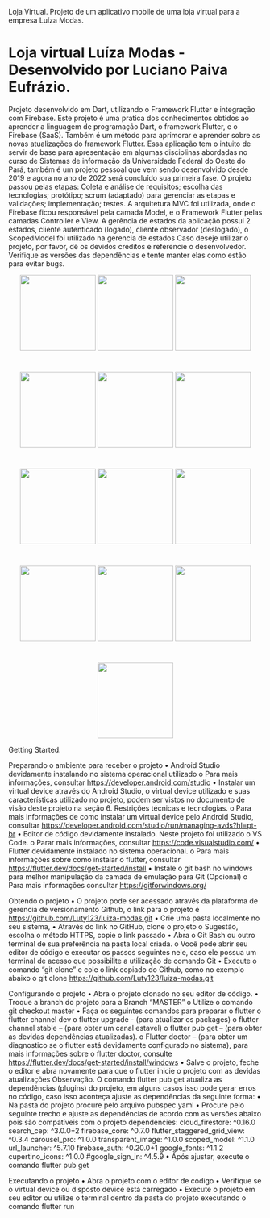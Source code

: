 Loja Virtual.
Projeto de um aplicativo mobile de uma loja virtual para a empresa Luíza Modas.
# Loja virtual Luíza Modas - Desenvolvido por Luciano Paiva Eufrázio.
Projeto desenvolvido em Dart, utilizando o Framework Flutter e integração com Firebase.
Este projeto é uma pratica dos conhecimentos obtidos ao aprender a linguagem de programação Dart, o framework Flutter, e o Firebase (SaaS). Também é um método para aprimorar e aprender sobre as novas atualizações do framework Flutter.
Essa aplicação tem o intuito de servir de base para apresentação em algumas disciplinas abordadas no curso de Sistemas de informação da Universidade Federal do Oeste do Pará, também é um projeto pessoal que vem sendo desenvolvido desde 2019 e agora no ano de 2022 será concluído sua primeira fase.
O projeto passou pelas etapas: Coleta e análise de requisitos; escolha das tecnologias; protótipo; scrum (adaptado) para gerenciar as etapas e validações; implementação; testes.
A arquitetura MVC foi utilizada, onde o Firebase ficou responsável pela camada Model, e o Framework Flutter pelas camadas Controller e View.
A gerência de estados da aplicação possui 2 estados, cliente autenticado (logado), cliente observador (deslogado), o ScopedModel foi utilizado na gerencia de estados
Caso deseje utilizar o projeto, por favor, dê os devidos créditos e referencie o desenvolvedor.
Verifique as versões das dependências e tente manter elas como estão para evitar bugs.

<div align="center">
<img src="https://user-images.githubusercontent.com/46456708/149637481-48923122-9db1-4b22-9e56-ac17d5ff06de.jpg" width="150px" />
  <img src="https://user-images.githubusercontent.com/46456708/149637485-efca9e50-7141-48e2-8d66-6a5d1657fbd7.jpg" width="150px" />
  <img src="https://user-images.githubusercontent.com/46456708/149637487-9ebffd63-405d-4bf9-a17f-0565f03262b2.jpg" width="150px" />
  <h1></h1>
  <img src="https://user-images.githubusercontent.com/46456708/149637488-6b1c2465-ec06-46c8-bb7a-33c8fc69d6fc.jpg" width="150px" />
  <img src="https://user-images.githubusercontent.com/46456708/149637489-9e01efb6-cb58-4072-9774-7fed28735bf8.jpg" width="150px" />
  <img src="https://user-images.githubusercontent.com/46456708/149637491-c2e8dc8e-a1e7-4f4b-b0ce-a4017c8bba00.jpg" width="150px" />
  <h1></h1>
  <img src="https://user-images.githubusercontent.com/46456708/149637492-f5d58648-7ea8-479e-927f-c4697428b914.jpg" width="150px" />
  <img src="https://user-images.githubusercontent.com/46456708/149637493-221bb57d-9346-4ba0-8f97-6235f155dfd1.jpg" width="150px" />
  <img src="https://user-images.githubusercontent.com/46456708/149637494-f2fc7e95-a3d4-4667-b308-7bb48801e8e7.jpg" width="150px" />
  <h1></h1>
  <img src="https://user-images.githubusercontent.com/46456708/149637496-c8e4af0a-4306-48e0-a249-47d9e19ab4a2.jpg" width="150px" />
  <img src="https://user-images.githubusercontent.com/46456708/149637497-a8532e13-ac54-4298-abd3-2a03b41ca016.jpg" width="150px" />
  <img src="https://user-images.githubusercontent.com/46456708/149637498-26e45e34-c9b8-4138-a4f4-3a2dcce1fe4a.jpg" width="150px" />
  <h1></h1>
  <img src="https://user-images.githubusercontent.com/46456708/149637499-a865c13c-2836-4abc-9014-e45ecfecfc68.jpg" width="150px" />
</div>

Getting Started.

Preparando o ambiente para receber o projeto
• Android Studio devidamente instalando no sistema operacional utilizado o Para mais informações, consultar https://developer.android.com/studio • Instalar um virtual device através do Android Studio, o virtual device utilizado e suas características utilizado no projeto, podem ser vistos no documento de visão deste projeto na seção 6. Restrições técnicas e tecnologias. o Para mais informações de como instalar um virtual device pelo Android Studio, consultar https://developer.android.com/studio/run/managing-avds?hl=pt-br • Editor de código devidamente instalado. Neste projeto foi utilizado o VS Code. o Parar mais informações, consultar https://code.visualstudio.com/ • Flutter devidamente instalado no sistema operacional. o Para mais informações sobre como instalar o flutter, consultar https://flutter.dev/docs/get-started/install • Instale o git bash no windows para melhor manipulação da camada de emulação para Git (Opcional) o Para mais informações consultar https://gitforwindows.org/

Obtendo o projeto
• O projeto pode ser acessado através da plataforma de gerencia de versionamento Github, o link para o projeto é https://github.com/Luty123/luiza-modas.git • Crie uma pasta localmente no seu sistema, • Através do link no GitHub, clone o projeto o Sugestão, escolha o método HTTPS, copie o link passado • Abra o Git Bash ou outro terminal de sua preferência na pasta local criada. o Você pode abrir seu editor de código e executar os passos seguintes nele, caso ele possua um terminal de acesso que possibilite a utilização de comando Git • Execute o comando “git clone” e cole o link copiado do Github, como no exemplo abaixo o git clone https://github.com/Luty123/luiza-modas.git

Configurando o projeto • Abra o projeto clonado no seu editor de código. • Troque a branch do projeto para a Branch “MASTER” o Utilize o comando git checkout master • Faça os seguintes comandos para preparar o flutter o flutter channel dev o flutter upgrade - (para atualizar os packages) o flutter channel stable – (para obter um canal estavel) o flutter pub get – (para obter as devidas dependências atualizadas). o Flutter doctor – (para obter um diagnostico se o flutter está devidamente configurado no sistema), para mais informações sobre o flutter doctor, consulte https://flutter.dev/docs/get-started/install/windows • Salve o projeto, feche o editor e abra novamente para que o flutter inicie o projeto com as devidas atualizações Observação. O comando flutter pub get atualiza as dependências (plugins) do projeto, em alguns casos isso pode gerar erros no código, caso isso aconteça ajuste as dependências da seguinte forma: • Na pasta do projeto procure pelo arquivo pubspec.yaml • Procure pelo seguinte trecho e ajuste as dependências de acordo com as versões abaixo pois são compatíveis com o projeto dependencies: cloud_firestore: ^0.16.0 search_cep: ^3.0.0+2 firebase_core: ^0.7.0 flutter_staggered_grid_view: ^0.3.4 carousel_pro: ^1.0.0 transparent_image: ^1.0.0 scoped_model: ^1.1.0 url_launcher: ^5.7.10 firebase_auth: ^0.20.0+1 google_fonts: ^1.1.2 cupertino_icons: ^1.0.0 #google_sign_in: ^4.5.9
• Após ajustar, execute o comando flutter pub get

Executando o projeto
• Abra o projeto com o editor de código • Verifique se o virtual device ou disposto device está carregado • Execute o projeto em seu editor ou utilize o terminal dentro da pasta do projeto executando o comando flutter run
